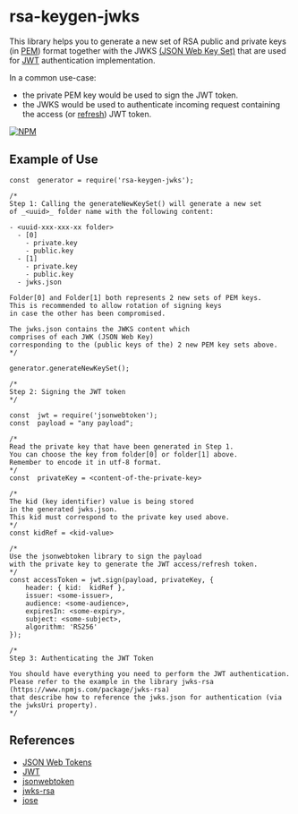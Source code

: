 # rsa-keygen-jwks

This library helps you to generate a new set of RSA public and private keys (in [PEM](https://knowledge.digicert.com/quovadis/ssl-certificates/ssl-general-topics/what-is-pem-format.html)) format together with the JWKS [(JSON Web Key Set)](https://auth0.com/docs/secure/tokens/json-web-tokens/json-web-key-sets#:~:text=The%20JSON%20Web%20Key%20Set,using%20the%20RS256%20signing%20algorithm.) that are used for [JWT](https://jwt.io/) authentication implementation.

In a common use-case:

- the private PEM key would be used to sign the JWT token.
- the JWKS would be used to authenticate incoming request containing the access (or [refresh](https://auth0.com/blog/refresh-tokens-what-are-they-and-when-to-use-them/)) JWT token.

[![NPM][nodei-image]][nodei-url]

## Example of Use

```JS
const  generator = require('rsa-keygen-jwks');

/*
Step 1: Calling the generateNewKeySet() will generate a new set
of _<uuid>_ folder name with the following content:

- <uuid-xxx-xxx-xx folder>
  - [0]
    - private.key
    - public.key
  - [1]
    - private.key
    - public.key
  - jwks.json

Folder[0] and Folder[1] both represents 2 new sets of PEM keys.
This is recommended to allow rotation of signing keys
in case the other has been compromised.

The jwks.json contains the JWKS content which 
comprises of each JWK (JSON Web Key) 
corresponding to the (public keys of the) 2 new PEM key sets above.
*/

generator.generateNewKeySet();

/*
Step 2: Signing the JWT token
*/

const  jwt = require('jsonwebtoken');
const  payload = "any payload";

/*
Read the private key that have been generated in Step 1.
You can choose the key from folder[0] or folder[1] above.
Remember to encode it in utf-8 format.
*/
const  privateKey = <content-of-the-private-key>

/*
The kid (key identifier) value is being stored
in the generated jwks.json.
This kid must correspond to the private key used above.
*/
const kidRef = <kid-value>

/*
Use the jsonwebtoken library to sign the payload
with the private key to generate the JWT access/refresh token.
*/
const accessToken = jwt.sign(payload, privateKey, {
	header: { kid:  kidRef },
	issuer: <some-issuer>,
	audience: <some-audience>,
	expiresIn: <some-expiry>,
	subject: <some-subject>,
	algorithm: 'RS256'
});

/*
Step 3: Authenticating the JWT Token

You should have everything you need to perform the JWT authentication.
Please refer to the example in the library jwks-rsa (https://www.npmjs.com/package/jwks-rsa)
that describe how to reference the jwks.json for authentication (via the jwksUri property).
*/

```

## References

- [JSON Web Tokens](https://auth0.com/docs/secure/tokens/json-web-tokens)
- [JWT](https://jwt.io/)
- [jsonwebtoken](https://www.npmjs.com/package/jsonwebtoken)
- [jwks-rsa](https://www.npmjs.com/package/jwks-rsa)
- [jose](https://www.npmjs.com/package/jose)

[nodei-image]: https://nodei.co/npm/rsa-keygen-jwks.png?downloads=true&downloadRank=true&stars=true
[nodei-url]: https://www.npmjs.com/package/rsa-keygen-jwks
